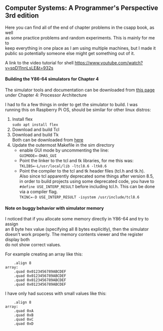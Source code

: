 ## Computer Systems: A Programmer's Perspective 3rd edition

Here you can find all of the end of chapter problems in the csapp book, as well  
as some practice problems and random experiments. This is mainly for me to  
keep everything in one place as I am using multiple machines, but I made it  
public so potentially someone else might get something out of it. 

A link to the video tutorial for shell https://www.youtube.com/watch?v=spD11nnLsLE&t=932s


#### Building the Y86-64 simulators for Chapter 4
The simulator tools and documentation can be downloaded from [this page](http://csapp.cs.cmu.edu/3e/students.html)   
under Chapter 4: Processor Architecture  
  
I had to fix a few things in order to get the simulator to build. I was  
running this on Raspberry Pi OS, should be similar for other linux distros:    
  
1. Install flex  
    `sudo apt install flex`
2. Download and build Tcl  
3. Download and build Tk  
    Both can be downloaded from [here](https://www.tcl.tk/software/tcltk/download.html)
4. Update the outermost Makefile in the sim directory
    - enable GUI mode by uncommenting the line:  
    `GUIMODE=-DHAS_GUI`   
    - Point the linker to the tcl and tk libraries, for me this was:   
    `TKLIBS=-L/usr/local/lib -ltcl8.6 -ltk8.6`
    - Point the compiler to the tcl and tk header files (tcl.h and tk.h).   
      Also since tcl apparently deprecated some things after version 8.5,   
      in order to build projects using some deprecated code, you have to    
      `#define USE_INTERP_RESULT` before including tcl.h. This can be done   
      via a compiler flag.   
    `TKINC=-D USE_INTERP_RESULT -isystem /usr/include/tcl8.6`    

#### Note on buggy behavior with simulator memory 
I noticed that if you allocate some memory directly in Y86-64 and try to assign  
an 8 byte hex value (specifying all 8 bytes explicitly), then the simulator  
doesn't work properly. The memory contents viewer and the register display both  
do not show correct values.  

For example creating an array like this:   
```
    .align 8
array:
    .quad 0x0123456789ABCDEF
    .quad 0x0123456789ABCDEF
    .quad 0x0123456789ABCDEF
    .quad 0x0123456789ABCDEF
```  

I have only had success with small values like this:  
```
    .align 8
array:
    .quad 0xA
    .quad 0xB
    .quad 0xC
    .quad 0xD
```  


